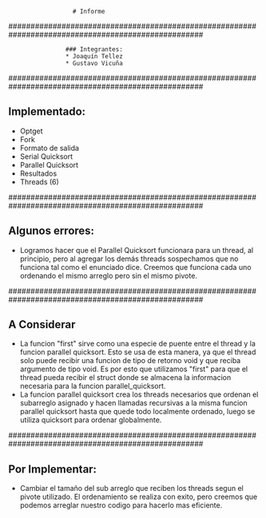 					  # Informe

####################################################################################################

					### Integrantes:
					* Joaquín Tellez
					* Gustavo Vicuña

####################################################################################################

## Implementado:
* Optget
* Fork
* Formato de salida
* Serial Quicksort
* Parallel Quicksort
* Resultados
* Threads (6)

####################################################################################################

## Algunos errores:
* Logramos hacer que el Parallel Quicksort funcionara para un thread, al principio, pero al agregar los demás threads sospechamos que no funciona tal como el enunciado dice. Creemos que funciona cada uno ordenando el mismo arreglo pero sin el mismo pivote.

####################################################################################################

## A Considerar
* La funcion "first" sirve como una especie de puente entre el thread y la funcion parallel quicksort. Esto se usa de esta manera, ya que el thread solo puede recibir una funcion de tipo de retorno void y que reciba argumento de tipo void. Es por esto que utilizamos "first" para que el thread pueda recibir el struct donde se almacena la informacion necesaria para la funcion parallel_quicksort.
* La funcion parallel quicksort crea los threads necesarios que ordenan el subarreglo asignado y hacen llamadas recursivas a la misma funcion parallel quicksort hasta que quede todo localmente ordenado, luego se utiliza quicksort para ordenar globalmente.

####################################################################################################

## Por Implementar:
* Cambiar el tamaño del sub arreglo que reciben los threads segun el pivote utilizado. El ordenamiento se realiza con exito, pero creemos que podemos arreglar nuestro codigo para hacerlo mas eficiente.
